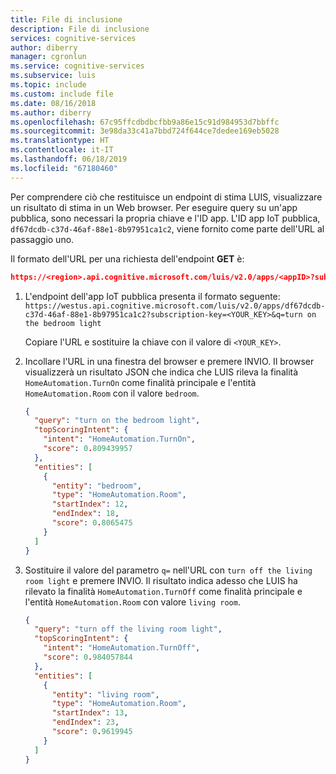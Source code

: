 ```yaml
---
title: File di inclusione
description: File di inclusione
services: cognitive-services
author: diberry
manager: cgronlun
ms.service: cognitive-services
ms.subservice: luis
ms.topic: include
ms.custom: include file
ms.date: 08/16/2018
ms.author: diberry
ms.openlocfilehash: 67c95ffcdbdbcfbb9a86e15c91d984953d7bbffc
ms.sourcegitcommit: 3e98da33c41a7bbd724f644ce7dedee169eb5028
ms.translationtype: HT
ms.contentlocale: it-IT
ms.lasthandoff: 06/18/2019
ms.locfileid: "67180460"
---
```

Per comprendere ciò che restituisce un endpoint di stima LUIS, visualizzare un risultato di stima in un Web browser. Per eseguire query su un'app pubblica, sono necessari la propria chiave e l'ID app. L'ID app IoT pubblica, `df67dcdb-c37d-46af-88e1-8b97951ca1c2`, viene fornito come parte dell'URL al passaggio uno.

Il formato dell'URL per una richiesta dell'endpoint **GET** è:

```JSON
https://<region>.api.cognitive.microsoft.com/luis/v2.0/apps/<appID>?subscription-key=<YOUR-KEY>&q=<user-utterance>
```

1. L'endpoint dell'app IoT pubblica presenta il formato seguente: `https://westus.api.cognitive.microsoft.com/luis/v2.0/apps/df67dcdb-c37d-46af-88e1-8b97951ca1c2?subscription-key=<YOUR_KEY>&q=turn on the bedroom light`

    Copiare l'URL e sostituire la chiave con il valore di `<YOUR_KEY>`.

2. Incollare l'URL in una finestra del browser e premere INVIO. Il browser visualizzerà un risultato JSON che indica che LUIS rileva la finalità `HomeAutomation.TurnOn` come finalità principale e l'entità `HomeAutomation.Room` con il valore `bedroom`.

    ```JSON
    {
      "query": "turn on the bedroom light",
      "topScoringIntent": {
        "intent": "HomeAutomation.TurnOn",
        "score": 0.809439957
      },
      "entities": [
        {
          "entity": "bedroom",
          "type": "HomeAutomation.Room",
          "startIndex": 12,
          "endIndex": 18,
          "score": 0.8065475
        }
      ]
    }
    ```

3. Sostituire il valore del parametro `q=` nell'URL con `turn off the living room light` e premere INVIO. Il risultato indica adesso che LUIS ha rilevato la finalità `HomeAutomation.TurnOff` come finalità principale e l'entità `HomeAutomation.Room` con valore `living room`. 

    ```JSON
    {
      "query": "turn off the living room light",
      "topScoringIntent": {
        "intent": "HomeAutomation.TurnOff",
        "score": 0.984057844
      },
      "entities": [
        {
          "entity": "living room",
          "type": "HomeAutomation.Room",
          "startIndex": 13,
          "endIndex": 23,
          "score": 0.9619945
        }
      ]
    }
    ```
